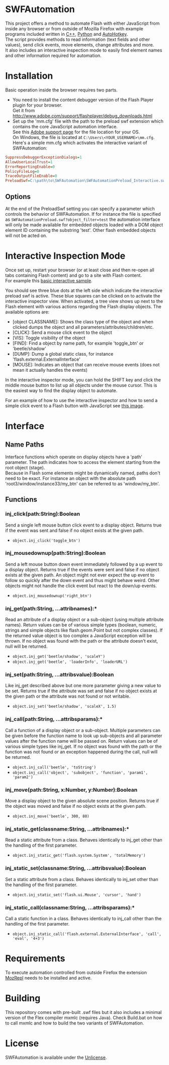 SWFAutomation
=============

This project offers a method to automate Flash with either JavaScript from inside any browser or from outside of Mozilla Firefox with example programs included written in [C++](C), [Python](Python) and [AutoHotkey](AutoHotkey).  
The script provides methods to read information (text fields and other values), send click events, move elements, change attributes and more.  
It also includes an interactive inspection mode to easily find element names and other information required for automation.

# Installation

Basic operation inside the browser requires two parts.
- You need to install the content debugger version of the Flash Player plugin for your browser.  
  Get it from http://www.adobe.com/support/flashplayer/debug_downloads.html
- Set up the 'mm.cfg' file with the path to the preload swf extension which contains the core JavaScript automation interface.  
  See this [Adobe support page](http://help.adobe.com/en_US/flex/using/WS2db454920e96a9e51e63e3d11c0bf69084-7fc9.html) for the file location for your OS.  
  On Windows, the file is located at `C:\Users\<YOUR_USERNAME>\mm.cfg`.  
  Here's a simple mm.cfg which activates the interactive variant of SWFAutomation:

```ini
SuppressDebuggerExceptionDialogs=1
AllowUserLocalTrust=1
ErrorReportingEnable=0
PolicyFileLog=0
TraceOutputFileEnable=0
PreloadSwf=C:\path\to\SWFAutomation\SWFAutomationPreload_Interactive.swf
```

## Options

At the end of the PreloadSwf setting you can specify a parameter which controls the behavior of SWFAutomation. If for instance the file is specified as `SWFAutomationPreload.swf?object_filter=test` the automation interface will only be made available for embedded objects loaded with a DOM object element ID containing the substring 'test'. Other flash embedded objects will not be acted on.

# Interactive Inspection Mode

Once set up, restart your browser (or at least close and then re-open all tabs containing Flash content) and go to a site with Flash content.  
For example this [basic interactive sample](http://www.adobe.com/devnet/actionscript/samples/interactivity_1.html).

You should see three blue dots at the left side which indicate the interactive preload swf is active. These blue squares can be clicked on to activate the interactive inspector view. When activated, a tree view shows up next to the Flash element with various actions regarding the Flash display objects. The available options are:
- [object CLASSNAME]: Shows the class type of the object and when clicked dumps the object and all parameters/attributes/children/etc.
- [CLICK]: Send a mouse click event to the object
- [VIS]: Toggle visibility of the object
- [FIND]: Find a object by name path, for example 'toggle_btn' or 'beetle/shadow'
- [DUMP]: Dump a global static class, for instance 'flash.external.ExternalInterface'
- [MOUSE]: Indicates an object that can receive mouse events (does not mean it actually handles the events)

In the interactive inspector mode, you can hold the SHIFT key and click the middle mouse button to list up all objects under the mouse cursor. This is the easiest way to find the display object to automate.

For an example of how to use the interactive inspector and how to send a simple click event to a Flash button with JavaScript see [this image](https://raw.githubusercontent.com/schellingb/SWFAutomation/master/README.png).

# Interface

## Name Paths

Interface functions which operate on display objects have a 'path' parameter. The path indicates how to access the element starting from the root object (stage).  
Because in Flash some elements might be dynamically named, paths don't need to be exact. For instance an object with the absolute path 'root3/window/instance33/my_btn' can be referred to as 'window/my_btn'.

## Functions

### inj_click(path:String):Boolean
Send a single left mouse button click event to a display object. Returns true if the event was sent and false if no object exists at the given path.
- `object.inj_click('toggle_btn')`

### inj_mousedownup(path:String):Boolean
Send a left mouse button down event immediately followed by a up event to a display object. Returns true if the events were sent and false if no object exists at the given path. An object might not ever expect the up event to follow so quickly after the down event and thus might behave weird. Other objects might not handle the click event but react to the down/up events.  
- `object.inj_mousedownup('right_btn')`

### inj_get(path:String, ...attribnames):*
Read an attribute of a display object or a sub-object (using multiple attribute names). Return values can be of various simple types (boolean, numeric, strings and simple objects like flash.geom.Point but not complex classes). If the returned value object is too complex a JavaScript exception will be thrown. If no object was found with the path or the attribute doesn't exist, null will be returned.
- `object.inj_get('beetle/shadow', 'scaleY')`
- `object.inj_get('beetle', 'loaderInfo', 'loaderURL')`

### inj_set(path:String, ...attribsvalue):Boolean
Like inj_get described above but one more parameter giving a new value to be set. Returns true if the attribute was set and false if no object exists at the given path or the attribute was not found or not writable.
- `object.inj_set('beetle/shadow', 'scaleX', 1.5)`

### inj_call(path:String, ...attribsparams):*
Call a function of a display object or a sub-object. Multiple parameters can be given before the function name to look up sub-objects and all parameter values after the function name will be passed on. Return values can be of various simple types like inj_get. If no object was found with the path or the function was not found or an exception happened during the call, null will be returned.
- `object.inj_call('beetle', 'toString')`
- `object.inj_call('object', 'subobject', 'function', 'param1', 'param2')`

### inj_move(path:String, x:Number, y:Number):Boolean
Move a display object to the given absolute scene position. Returns true if the object was moved and false if no object exists at the given path.
- `object.inj_move('beetle', 300, 80)`

### inj_static_get(classname:String, ...attribnames):*
Read a static attribute from a class. Behaves identically to inj_get other than the handling of the first parameter.
- `object.inj_static_get('flash.system.System', 'totalMemory')`

### inj_static_set(classname:String, ...attribsvalue):Boolean
Set a static attribute from a class. Behaves identically to inj_set other than the handling of the first parameter.
- `object.inj_static_set('flash.ui.Mouse', 'cursor', 'hand')`

### inj_static_call(classname:String, ...attribsparams):*
Call a static function in a class. Behaves identically to inj_call other than the handling of the first parameter.
- `object.inj_static_call('flash.external.ExternalInterface', 'call', 'eval', '4+3')`

# Requirements

To execute automation controlled from outside Firefox the extension [MozRepl](https://github.com/bard/mozrepl/wiki) needs to be installed and active.

# Building

This repository comes with pre-built .swf files but it also includes a minimal version of the Flex compiler mxmlc (requires Java).
Check Build.bat on how to call mxmlc and how to build the two variants of SWFAutomation.

# License

SWFAutomation is available under the [Unlicense](http://unlicense.org/).
